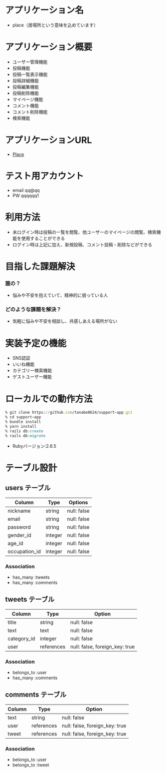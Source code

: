 # アプリケーション名

* place（居場所という意味を込めています）

# アプリケーション概要

- ユーザー管理機能
- 投稿機能
- 投稿一覧表示機能
- 投稿詳細機能
- 投稿編集機能
- 投稿削除機能
- マイページ機能
- コメント機能
- コメント削除機能
- 検索機能

# アプリケーションURL

* [Place](http://54.95.238.168/)

# テスト用アカウント

* email   qq@qq
* PW      qqqqqq1

# 利用方法

* 未ログイン時は投稿の一覧を閲覧、他ユーザーのマイページの閲覧、検索機能を使用することができる
* ログイン時は上記に加え、新規投稿、コメント投稿・削除などができる

# 目指した課題解決

### 誰の？

* 悩みや不安を抱えていて、精神的に弱っている人

### どのような課題を解決？

* 気軽に悩みや不安を相談し、共感しあえる場所がない

# 実装予定の機能

* SNS認証
* いいね機能
* カテゴリー検索機能
* ゲストユーザー機能

# ローカルでの動作方法

```ruby
% git clone https://github.com/tanabe0624/support-app.git
% cd support-app
% bundle install
% yarn install
% rails db:create
% rails db:migrate
```

* Rubyバージョン:2.6.5

# テーブル設計

## users テーブル

| Column        | Type    | Options     |
| ------------- | ------- | ----------- |
| nickname      | string  | null: false |
| email         | string  | null: false |
| password      | string  | null: false |
| gender_id     | integer | null: false |
| age_id        | integer | null: false |
| occupation_id | integer | null: false |

### Association

- has_many :tweets
- has_many :comments

## tweets テーブル

| Column      | Type       | Option                         |
| ----------- | -----------| ------------------------------ |
| title       | string     | null: false                    |
| text        | text       | null: false                    |
| category_id | integer    | null: false                    |
| user        | references | null: false, foreign_key: true |

### Association

- belongs_to :user
- has_many :comments

## comments テーブル

| Column | Type       | Option                         |
| ------ | -----------| ------------------------------ |
| text   | string     | null: false                    |
| user   | references | null: false, foreign_key: true |
| tweet  | references | null: false, foreign_key: true |

### Association

- belongs_to :user
- belongs_to :tweet
